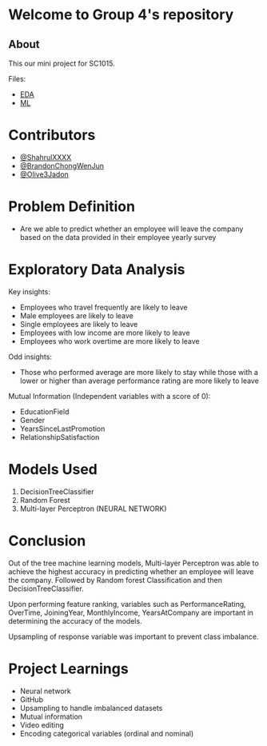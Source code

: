 # Welcome to Group 4's repository

## About
This our mini project for SC1015.


Files:
- [EDA](https://github.com/ShahrulXXXX/SC1015_project/blob/main/Exploratory_Data_Analysis.ipynb)
- [ML](https://github.com/ShahrulXXXX/SC1015_project/blob/main/machineLearning_1015.ipynb)

# Contributors
- [@ShahrulXXXX](https://github.com/ShahrulXXXX)
- [@BrandonChongWenJun](https://github.com/BrandonChongWenJun)
- [@Olive3Jadon](https://github.com/olive3jadon)

# Problem Definition
- Are we able to predict whether an employee will leave the company based on the data provided in their employee yearly survey

# Exploratory Data Analysis
Key insights:

- Employees who travel frequently are likely to leave
- Male employees are likely to leave
- Single employees are likely to leave
- Employees with low income are more likely to leave
- Employees who work overtime are more likely to leave

Odd insights:

- Those who performed average are more likely to stay while those with a lower or higher than average performance rating are more likely to leave

Mutual Information (Independent variables with a score of 0):

- EducationField
- Gender
- YearsSinceLastPromotion
- RelationshipSatisfaction

# Models Used
1. DecisionTreeClassifier
2. Random Forest
3. Multi-layer Perceptron (NEURAL NETWORK)

# Conclusion

Out of the tree machine learning models, Multi-layer Perceptron was able to achieve the highest accuracy in predicting whether an employee will leave the company. Followed by Random forest Classification and then DecisionTreeClassifier. 

Upon performing feature ranking, variables such as PerformanceRating, OverTime, JoiningYear, MonthlyIncome, YearsAtCompany are important in determining the accuracy of the models. 

Upsampling of response variable was important to prevent class imbalance. 

# Project Learnings
- Neural network
- GitHub
- Upsampling to handle imbalanced datasets
- Mutual information
- Video editing
- Encoding categorical variables (ordinal and nominal)
